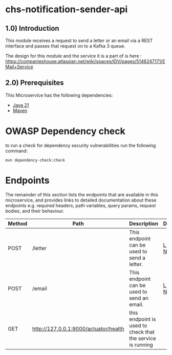 # chs-notification-sender-api

## 1.0) Introduction

This module receives a request to send a letter or an email via a REST interface and passes that request on to a Kafka 3
queue.

The design for this module and the service it is a part of is
here : https://companieshouse.atlassian.net/wiki/spaces/IDV/pages/5146247171/EMail+Service

## 2.0) Prerequisites

This Microservice has the following dependencies:

- [Java 21](https://www.oracle.com/java/technologies/downloads/#java21)
- [Maven](https://maven.apache.org/download.cgi)

# OWASP Dependency check

to run a check for dependency security vulnerabilities run the following command:

```shell
mvn dependency-check:check
```

# Endpoints

The remainder of this section lists the endpoints that are available in this microservice, and provides links to
detailed documentation about these endpoints e.g. required headers, path variables, query params, request bodies, and
their behaviour.

| Method | Path                                  | Description                                                | Documentation                                                                                                                                                                |
|--------|---------------------------------------|------------------------------------------------------------|------------------------------------------------------------------------------------------------------------------------------------------------------------------------------|
| POST   | /letter                               | This endpoint can be used to send a letter.                | [LLD - Kafka3 Notification API](https://companieshouse.atlassian.net/wiki/spaces/IDV/pages/5162008722/Kafka3+Notification+API+chs-notification-sender-api) |
| POST   | /email                                | This endpoint can be used to send an email.                | [LLD - Kafka3 Notification API](https://companieshouse.atlassian.net/wiki/spaces/IDV/pages/5162008722/Kafka3+Notification+API+chs-notification-sender-api) |
| GET    | http://127.0.0.1:9000/actuator/health | this endpoint is used to check that the service is running |                                                                                                                                                                              |



